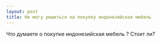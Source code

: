 ```yaml
---
layout: post 
title: Не могу решиться на покупку индонезийская мебель 
--- 
```

Что думаете о покупке индонезийская мебель ? Стоит ли?
